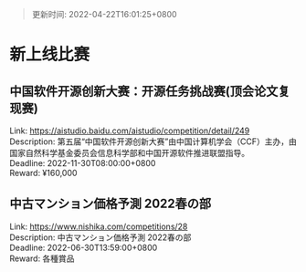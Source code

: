 > 更新时间: 2022-04-22T16:01:25+0800 

# 新上线比赛


## 中国软件开源创新大赛：开源任务挑战赛(顶会论文复现赛)
Link: https://aistudio.baidu.com/aistudio/competition/detail/249  
Description: 第五届“中国软件开源创新大赛”由中国计算机学会（CCF）主办，由国家自然科学基金委员会信息科学部和中国开源软件推进联盟指导。  
Deadline: 2022-11-30T08:00:00+0800  
Reward: ¥160,000  

## 中古マンション価格予測 2022春の部
Link: https://www.nishika.com/competitions/28  
Description: 中古マンション価格予測 2022春の部  
Deadline: 2022-06-30T13:59:00+0800  
Reward: 各種賞品  


